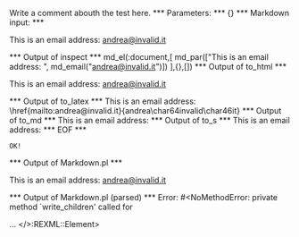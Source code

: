 Write a comment abouth the test here.
*** Parameters: ***
{}
*** Markdown input: ***


This is an email address: <andrea@invalid.it>
	
*** Output of inspect ***
md_el(:document,[
	md_par(["This is an email address: ", md_email("andrea@invalid.it")])
],{},[])
*** Output of to_html ***
<p>This is an email address: <a href='mailto:andrea@invalid.it'>&#097;&#110;&#100;&#114;&#101;&#097;&#064;&#105;&#110;&#118;&#097;&#108;&#105;&#100;&#046;&#105;&#116;</a></p>
*** Output of to_latex ***
This is an email address: \href{mailto:andrea@invalid.it}{andrea\char64invalid\char46it}
*** Output of to_md ***
This is an email address:
*** Output of to_s ***
This is an email address:
*** EOF ***



	OK!



*** Output of Markdown.pl ***
<p>This is an email address: <a href="&#x6D;&#x61;&#105;l&#116;&#x6F;:&#x61;&#110;&#x64;&#x72;&#101;&#x61;&#64;&#105;n&#x76;&#97;&#108;&#x69;&#x64;&#x2E;&#105;&#x74;">&#x61;&#110;&#x64;&#x72;&#101;&#x61;&#64;&#105;n&#x76;&#97;&#108;&#x69;&#x64;&#x2E;&#105;&#x74;</a></p>

*** Output of Markdown.pl (parsed) ***
Error: #<NoMethodError: private method `write_children' called for <div> ... </>:REXML::Element>
